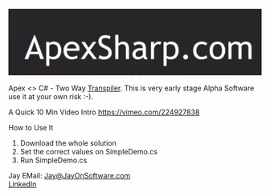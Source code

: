 ![Logo](apexsharpLogo.jpg)


Apex <> C# - Two Way [Transpiler](https://en.wikipedia.org/wiki/Source-to-source_compiler). This is very early stage 
Alpha Software use it at your own risk :-).

A Quick 10 Min Video Intro https://vimeo.com/224927838

How to Use It

1. Download the whole solution
2. Set the correct values on SimpleDemo.cs
2. Run SimpleDemo.cs



Jay
EMail: <Jay@JayOnSoftware.com>  
[LinkedIn](https://www.linkedin.com/in/jayonsoftware/) 
